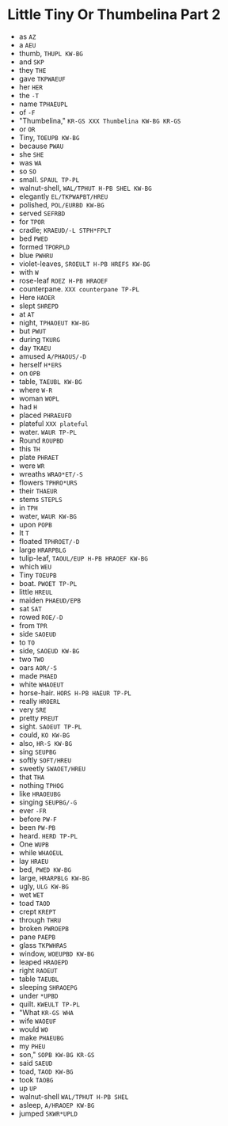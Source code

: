# Little Tiny Or Thumbelina Part 2

* as `AZ`
* a `AEU`
* thumb, `THUPL KW-BG`
* and `SKP`
* they `THE`
* gave `TKPWAEUF`
* her `HER`
* the `-T`
* name `TPHAEUPL`
* of `-F`
* "Thumbelina," `KR-GS XXX Thumbelina KW-BG KR-GS`
* or `OR`
* Tiny, `TOEUPB KW-BG`
* because `PWAU`
* she `SHE`
* was `WA`
* so `SO`
* small. `SPAUL TP-PL`
* walnut-shell, `WAL/TPHUT H-PB SHEL KW-BG`
* elegantly `EL/TKPWAPBT/HREU`
* polished, `POL/EURBD KW-BG`
* served `SEFRBD`
* for `TPOR`
* cradle; `KRAEUD/-L STPH*FPLT`
* bed `PWED`
* formed `TPORPLD`
* blue `PWHRU`
* violet-leaves, `SROEULT H-PB HREFS KW-BG`
* with `W`
* rose-leaf `ROEZ H-PB HRAOEF`
* counterpane. `XXX counterpane TP-PL`
* Here `HAOER`
* slept `SHREPD`
* at `AT`
* night, `TPHAOEUT KW-BG`
* but `PWUT`
* during `TKURG`
* day `TKAEU`
* amused `A/PHAOUS/-D`
* herself `H*ERS`
* on `OPB`
* table, `TAEUBL KW-BG`
* where `W-R`
* woman `WOPL`
* had `H`
* placed `PHRAEUFD`
* plateful `XXX plateful`
* water. `WAUR TP-PL`
* Round `ROUPBD`
* this `TH`
* plate `PHRAET`
* were `WR`
* wreaths `WRAO*ET/-S`
* flowers `TPHRO*URS`
* their `THAEUR`
* stems `STEPLS`
* in `TPH`
* water, `WAUR KW-BG`
* upon `POPB`
* It `T`
* floated `TPHROET/-D`
* large `HRARPBLG`
* tulip-leaf, `TAOUL/EUP H-PB HRAOEF KW-BG`
* which `WEU`
* Tiny `TOEUPB`
* boat. `PWOET TP-PL`
* little `HREUL`
* maiden `PHAEUD/EPB`
* sat `SAT`
* rowed `ROE/-D`
* from `TPR`
* side `SAOEUD`
* to `TO`
* side, `SAOEUD KW-BG`
* two `TWO`
* oars `AOR/-S`
* made `PHAED`
* white `WHAOEUT`
* horse-hair. `HORS H-PB HAEUR TP-PL`
* really `HROERL`
* very `SRE`
* pretty `PREUT`
* sight. `SAOEUT TP-PL`
* could, `KO KW-BG`
* also, `HR-S KW-BG`
* sing `SEUPBG`
* softly `SOFT/HREU`
* sweetly `SWAOET/HREU`
* that `THA`
* nothing `TPHOG`
* like `HRAOEUBG`
* singing `SEUPBG/-G`
* ever `-FR`
* before `PW-F`
* been `PW-PB`
* heard. `HERD TP-PL`
* One `WUPB`
* while `WHAOEUL`
* lay `HRAEU`
* bed, `PWED KW-BG`
* large, `HRARPBLG KW-BG`
* ugly, `ULG KW-BG`
* wet `WET`
* toad `TAOD`
* crept `KREPT`
* through `THRU`
* broken `PWROEPB`
* pane `PAEPB`
* glass `TKPWHRAS`
* window, `WOEUPBD KW-BG`
* leaped `HRAOEPD`
* right `RAOEUT`
* table `TAEUBL`
* sleeping `SHRAOEPG`
* under `*UPBD`
* quilt. `KWEULT TP-PL`
* "What `KR-GS WHA`
* wife `WAOEUF`
* would `WO`
* make `PHAEUBG`
* my `PHEU`
* son," `SOPB KW-BG KR-GS`
* said `SAEUD`
* toad, `TAOD KW-BG`
* took `TAOBG`
* up `UP`
* walnut-shell `WAL/TPHUT H-PB SHEL`
* asleep, `A/HRAOEP KW-BG`
* jumped `SKWR*UPLD`
